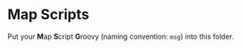 # Map Scripts

Put your **M**ap **S**cript **G**roovy (naming convention: `msg`) into this folder.

